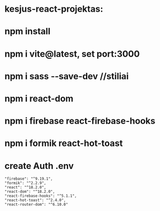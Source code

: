 # kesjus-react-projektas:

# npm install
# npm i vite@latest, set port:3000
# npm i sass --save-dev  //stiliai
# npm i react-dom
# npm i firebase react-firebase-hooks
# npm i formik react-hot-toast
# create Auth .env
   
    "firebase": "^9.19.1",
    "formik": "^2.2.9",
    "react": "^18.2.0",
    "react-dom": "^18.2.0",
    "react-firebase-hooks": "^5.1.1",
    "react-hot-toast": "^2.4.0",
    "react-router-dom": "^6.10.0"
